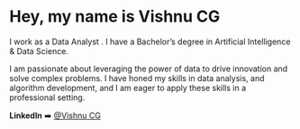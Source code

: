# Hey, my name is Vishnu CG

I work as a Data Analyst . I have a Bachelor’s degree in Artificial Intelligence & Data Science.

I am passionate about leveraging the power of data to drive innovation and solve complex problems. I have honed my skills in data analysis, and algorithm development, and I am eager to apply these skills in a professional setting.

**LinkedIn** ➡️ [@Vishnu CG](https://www.linkedin.com/in/vishnu-cg/)

